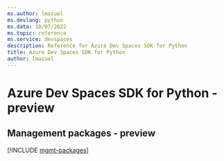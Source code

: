 ```yaml
---
ms.author: lmazuel
ms.devlang: python
ms.data: 10/07/2022
ms.topic: reference
ms.service: devspaces
description: Reference for Azure Dev Spaces SDK for Python
title: Azure Dev Spaces SDK for Python
author: lmazuel
---
```

# Azure Dev Spaces SDK for Python - preview

## Management packages - preview
[!INCLUDE [mgmt-packages](dev-spaces-mgmt-index.md)]
